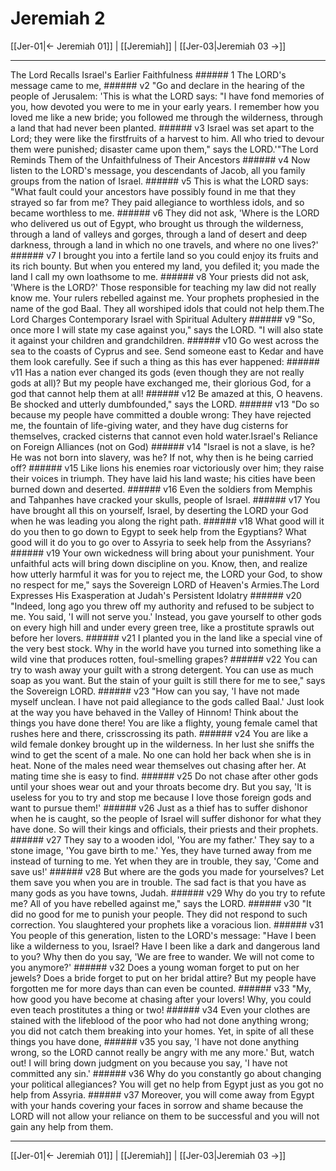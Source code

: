 # Jeremiah 2

[[Jer-01|← Jeremiah 01]] | [[Jeremiah]] | [[Jer-03|Jeremiah 03 →]]
***

The Lord Recalls Israel's Earlier Faithfulness ###### 1 The LORD's message came to me, ###### v2 "Go and declare in the hearing of the people of Jerusalem: 'This is what the LORD says: "I have fond memories of you, how devoted you were to me in your early years. I remember how you loved me like a new bride; you followed me through the wilderness, through a land that had never been planted. ###### v3 Israel was set apart to the Lord; they were like the firstfruits of a harvest to him. All who tried to devour them were punished; disaster came upon them," says the LORD.'"The Lord Reminds Them of the Unfaithfulness of Their Ancestors ###### v4 Now listen to the LORD's message, you descendants of Jacob, all you family groups from the nation of Israel. ###### v5 This is what the LORD says: "What fault could your ancestors have possibly found in me that they strayed so far from me? They paid allegiance to worthless idols, and so became worthless to me. ###### v6 They did not ask, 'Where is the LORD who delivered us out of Egypt, who brought us through the wilderness, through a land of valleys and gorges, through a land of desert and deep darkness, through a land in which no one travels, and where no one lives?' ###### v7 I brought you into a fertile land so you could enjoy its fruits and its rich bounty. But when you entered my land, you defiled it; you made the land I call my own loathsome to me. ###### v8 Your priests did not ask, 'Where is the LORD?' Those responsible for teaching my law did not really know me. Your rulers rebelled against me. Your prophets prophesied in the name of the god Baal. They all worshiped idols that could not help them.The Lord Charges Contemporary Israel with Spiritual Adultery ###### v9 "So, once more I will state my case against you," says the LORD. "I will also state it against your children and grandchildren. ###### v10 Go west across the sea to the coasts of Cyprus and see. Send someone east to Kedar and have them look carefully. See if such a thing as this has ever happened: ###### v11 Has a nation ever changed its gods (even though they are not really gods at all)? But my people have exchanged me, their glorious God, for a god that cannot help them at all! ###### v12 Be amazed at this, O heavens. Be shocked and utterly dumbfounded," says the LORD. ###### v13 "Do so because my people have committed a double wrong: They have rejected me, the fountain of life-giving water, and they have dug cisterns for themselves, cracked cisterns that cannot even hold water.Israel's Reliance on Foreign Alliances (not on God) ###### v14 "Israel is not a slave, is he? He was not born into slavery, was he? If not, why then is he being carried off? ###### v15 Like lions his enemies roar victoriously over him; they raise their voices in triumph. They have laid his land waste; his cities have been burned down and deserted. ###### v16 Even the soldiers from Memphis and Tahpanhes have cracked your skulls, people of Israel. ###### v17 You have brought all this on yourself, Israel, by deserting the LORD your God when he was leading you along the right path. ###### v18 What good will it do you then to go down to Egypt to seek help from the Egyptians? What good will it do you to go over to Assyria to seek help from the Assyrians? ###### v19 Your own wickedness will bring about your punishment. Your unfaithful acts will bring down discipline on you. Know, then, and realize how utterly harmful it was for you to reject me, the LORD your God, to show no respect for me," says the Sovereign LORD of Heaven's Armies.The Lord Expresses His Exasperation at Judah's Persistent Idolatry ###### v20 "Indeed, long ago you threw off my authority and refused to be subject to me. You said, 'I will not serve you.' Instead, you gave yourself to other gods on every high hill and under every green tree, like a prostitute sprawls out before her lovers. ###### v21 I planted you in the land like a special vine of the very best stock. Why in the world have you turned into something like a wild vine that produces rotten, foul-smelling grapes? ###### v22 You can try to wash away your guilt with a strong detergent. You can use as much soap as you want. But the stain of your guilt is still there for me to see," says the Sovereign LORD. ###### v23 "How can you say, 'I have not made myself unclean. I have not paid allegiance to the gods called Baal.' Just look at the way you have behaved in the Valley of Hinnom! Think about the things you have done there! You are like a flighty, young female camel that rushes here and there, crisscrossing its path. ###### v24 You are like a wild female donkey brought up in the wilderness. In her lust she sniffs the wind to get the scent of a male. No one can hold her back when she is in heat. None of the males need wear themselves out chasing after her. At mating time she is easy to find. ###### v25 Do not chase after other gods until your shoes wear out and your throats become dry. But you say, 'It is useless for you to try and stop me because I love those foreign gods and want to pursue them!' ###### v26 Just as a thief has to suffer dishonor when he is caught, so the people of Israel will suffer dishonor for what they have done. So will their kings and officials, their priests and their prophets. ###### v27 They say to a wooden idol, 'You are my father.' They say to a stone image, 'You gave birth to me.' Yes, they have turned away from me instead of turning to me. Yet when they are in trouble, they say, 'Come and save us!' ###### v28 But where are the gods you made for yourselves? Let them save you when you are in trouble. The sad fact is that you have as many gods as you have towns, Judah. ###### v29 Why do you try to refute me? All of you have rebelled against me," says the LORD. ###### v30 "It did no good for me to punish your people. They did not respond to such correction. You slaughtered your prophets like a voracious lion. ###### v31 You people of this generation, listen to the LORD's message: "Have I been like a wilderness to you, Israel? Have I been like a dark and dangerous land to you? Why then do you say, 'We are free to wander. We will not come to you anymore?' ###### v32 Does a young woman forget to put on her jewels? Does a bride forget to put on her bridal attire? But my people have forgotten me for more days than can even be counted. ###### v33 "My, how good you have become at chasing after your lovers! Why, you could even teach prostitutes a thing or two! ###### v34 Even your clothes are stained with the lifeblood of the poor who had not done anything wrong; you did not catch them breaking into your homes. Yet, in spite of all these things you have done, ###### v35 you say, 'I have not done anything wrong, so the LORD cannot really be angry with me any more.' But, watch out! I will bring down judgment on you because you say, 'I have not committed any sin.' ###### v36 Why do you constantly go about changing your political allegiances? You will get no help from Egypt just as you got no help from Assyria. ###### v37 Moreover, you will come away from Egypt with your hands covering your faces in sorrow and shame because the LORD will not allow your reliance on them to be successful and you will not gain any help from them.

***
[[Jer-01|← Jeremiah 01]] | [[Jeremiah]] | [[Jer-03|Jeremiah 03 →]]
